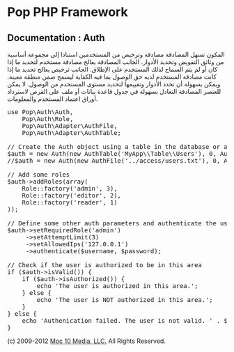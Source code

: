 Pop PHP Framework
=================

Documentation : Auth
--------------------

المكون تسهل المصادقة مصادقة وترخيص من المستخدمين استنادا إلى مجموعة أساسية من وثائق التفويض وتحديد الأدوار. الجانب المصادقة يعالج مصادقة مستخدم لتحديد ما إذا كان أو لم يتم السماح لذلك المستخدم على الإطلاق. الجانب ترخيص يعالج تحديد ما إذا كانت مصادقة المستخدم لديه حق الوصول بما فيه الكفاية ليسمح ضمن منطقة معينة. ويمكن بسهولة أن تحدد الأدوار وتقييمها لتحديد مستوى المستخدم من الوصول. لا يمكن للعنصر المصادقة التعادل بسهولة في جدول قاعدة بيانات أو ملف على القرص لاسترداد أوراق اعتماد المستخدم والمعلومات.


<pre>
use Pop\Auth\Auth,
    Pop\Auth\Role,
    Pop\Auth\Adapter\AuthFile,
    Pop\Auth\Adapter\AuthTable;

// Create the Auth object using a table in the database or a local access file.
$auth = new Auth(new AuthTable('MyApp\\Table\\Users'), 0, Auth::ENCRYPT_SHA1);
//$auth = new Auth(new AuthFile('../access/users.txt'), 0, Auth::ENCRYPT_SHA1);

// Add some roles
$auth->addRoles(array(
    Role::factory('admin', 3),
    Role::factory('editor', 2),
    Role::factory('reader', 1)
));

// Define some other auth parameters and authenticate the user
$auth->setRequiredRole('admin')
     ->setAttemptLimit(3)
     ->setAllowedIps('127.0.0.1')
     ->authenticate($username, $password);

// Check if the user is authorized to be in this area
if ($auth->isValid()) {
    if ($auth->isAuthorized()) {
        echo 'The user is authorized in this area.';
    } else {
        echo 'The user is NOT authorized in this area.';
    }
} else {
    echo 'Authenication failed. The user is not valid. ' . $auth->getResultMessage();
}
</pre>

(c) 2009-2012 [Moc 10 Media, LLC.](http://www.moc10media.com) All Rights Reserved.
